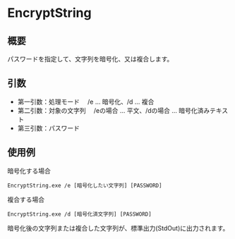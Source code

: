 # EncryptString

## 概要
パスワードを指定して、文字列を暗号化、又は複合します。

## 引数
* 第一引数：処理モード
　/e ... 暗号化、/d ... 複合
* 第二引数：対象の文字列
　/eの場合 ... 平文、/dの場合 ... 暗号化済みテキスト
* 第三引数：パスワード 

## 使用例
暗号化する場合

``` EncryptString.exe /e [暗号化したい文字列] [PASSWORD] ```

複合する場合

``` EncryptString.exe /d [暗号化済文字列] [PASSWORD] ```


暗号化後の文字列または複合した文字列が、標準出力(StdOut)に出力されます。